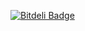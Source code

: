 [![Bitdeli Badge](https://d2weczhvl823v0.cloudfront.net/aqqaluk/rake-compiler/trend.png)](https://bitdeli.com/free "Bitdeli Badge")
